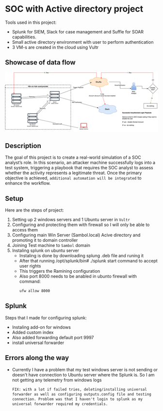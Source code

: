 # SOC with Active directory project

Tools used in this project:
* Splunk for SIEM, Slack for case management and Suffle for SOAR capabilities. 
* Small active directory environment with user to perform authentication
* 3 VM-s are created in the cloud using Vultr

## Showcase of data flow

![SOC-Automation_project_dataflow](https://github.com/SivanS-iT/SOC_projects/blob/main/Images/01-SOC-AD/01-SOC_AD_Dataflow.png?raw=true)


## Description

The goal of this project is to create a real-world simulation of a SOC analyst’s role. In this scenario, an attacker machine successfully logs into a test system, triggering a playbook that requires the SOC analyst to assess whether the activity represents a legitimate threat. 
Once the primary objective is achieved, `additional automation will be integrated` to enhance the workflow.

## Setup

Here are the steps of project:
1. Setting up 2 windows servers and 1 Ubuntu server in `Vultr`
2. Configuring and protecting them with firewall so I will only be able to access them
3. Configuring main Win Server (Sambol.local) Acive directory and promoting it to domain controller
4. Joining Test machine to `Sambol` domain
5. Instaling splunk on ubuntu server
    * Instaling is done by downloading splung .deb file and runing it
    * After that running /opt/splunk/bin# ./splunk start command to accept user rights
    * This triggers the Ramining configuration
    * Also port 8000 needs to be anabled in ubunto firewall with command: 
        ```sh
        ufw allow 8000
        ```



## Splunk

Steps that I made for configuring splunk:

* Instaling add-on for windows
* Added custom index
* Also added forwarding default port 9997
* install universal forwarder


## Errors along the way

* Currently I have a problem that my test windows server is not sending or doesn't have connection to Ubuntu server where the Splunk is. So I am not getting any telemetry from windows logs
    ```
    FIX: with a lot if failed tries, deleting/installing universal forwarder as well as configuring outputs.config file and testing connection. Problem was that I haven't login to splunk as my universal forwarder required my credentials.
    ```
